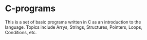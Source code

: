 # C-programs
This is a set of basic programs written in C as an introduction to the language.
Topics include Arrys, Strings, Structures, Pointers, Loops, Conditions, etc.
